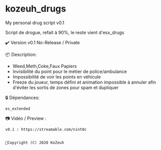 # kozeuh_drugs

My personal drug script v0.1

Script de drogue, refait à 90%, le reste vient d'esx_drugs

✔️ Version v0.1 No-Release / Private 

📦 Description:

   - Weed,Meth,Coke,Faux Papiers
   - Invisibilité du point pour le métier de police/ambulance
   - Impossibilité de voir les points en véhicule
   - Freeze du joueur, temps défini et animation impossible à annuler afin d'éviter les sortis de zones pour spam et dupliquer
    

🔒 Dépendances:

    es_extended 


📷 Vidéo / Preview :

    v0.1 : https://streamable.com/nint0c


    🔖Copyright (C) 2020 KoZeuh 


